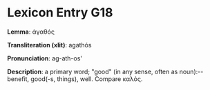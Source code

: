 # Lexicon Entry G18

**Lemma**: ἀγαθός

**Transliteration (xlit)**: agathós

**Pronunciation**: ag-ath-os'

**Description**:
a primary word; "good" (in any sense, often as noun):--benefit, good(-s, things), well. Compare καλός.
